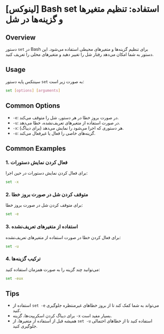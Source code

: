 # [لینوکس] Bash set استفاده: تنظیم متغیرها و گزینه‌ها در شل

## Overview
دستور `set` در Bash برای تنظیم گزینه‌ها و متغیرهای محیطی استفاده می‌شود. این دستور به شما امکان می‌دهد رفتار شل را تغییر دهید و متغیرهای محلی را تعریف کنید.

## Usage
سینتکس پایه دستور `set` به صورت زیر است:

```bash
set [options] [arguments]
```

## Common Options
- `-e`: در صورت بروز خطا در هر دستور، شل را متوقف می‌کند.
- `-u`: در صورت استفاده از متغیرهای تعریف‌نشده، خطا می‌دهد.
- `-x`: هر دستوری که اجرا می‌شود را نمایش می‌دهد (برای دیباگ).
- `-o`: گزینه‌های خاصی را فعال یا غیرفعال می‌کند.

## Common Examples
### 1. فعال کردن نمایش دستورات
برای فعال کردن نمایش دستورات در حین اجرا:

```bash
set -x
```

### 2. متوقف کردن شل در صورت بروز خطا
برای متوقف کردن شل در صورت بروز خطا:

```bash
set -e
```

### 3. استفاده از متغیرهای تعریف‌نشده
برای فعال کردن خطا در صورت استفاده از متغیرهای تعریف‌نشده:

```bash
set -u
```

### 4. ترکیب گزینه‌ها
می‌توانید چند گزینه را به صورت همزمان استفاده کنید:

```bash
set -eux
```

## Tips
- استفاده از `set -e` می‌تواند به شما کمک کند تا از بروز خطاهای غیرمنتظره جلوگیری کنید.
- برای دیباگ کردن اسکریپت‌ها، گزینه `-x` بسیار مفید است.
- همیشه قبل از استفاده از متغیرها، از `set -u` استفاده کنید تا از خطاهای احتمالی جلوگیری کنید.